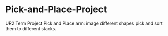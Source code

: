 # Pick-and-Place-Project
UR2 Term Project Pick and Place arm:  image different shapes pick and sort them to different stacks.
